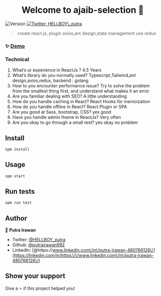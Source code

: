<h1 align="center">Welcome to ajaib-selection 👋</h1>
<p>
  <img alt="Version" src="https://img.shields.io/badge/version-0.1.0-blue.svg?cacheSeconds=2592000" />
  <a href="https://twitter.com/HELLBOY\_putra" target="_blank">
    <img alt="Twitter: HELLBOY\_putra" src="https://img.shields.io/twitter/follow/HELLBOY\_putra.svg?style=social" />
  </a>
</p>

> create react.js, plugin axios,ant design,state management use redux

### ✨ [Demo](https://main--putra-ajaib-test.netlify.app/)

### Technical
1. What’s ur experience in ReactJs ? 4.5 Years
2. What’s library do you normally used?  Typescript,Tailwind,ant design,axios,redux, backend : golang
3. How to you encounter performance issue? Try to solve the problem from the smallest thing first, and understand what makes it an error
4. Are you familiar dealing with SEO? A little understanding
5. How do you handle caching in React? React Hooks for memoization
6. How do you handle offline in React? React Plugin or SPA 
7. Are you good at Sass, bootstrap, CSS? yes good
8. Have you handle admin theme in ReactJs? Very often
9. Are you okay to go through a small test? yes okay no problem


## Install

```sh
npm install
```

## Usage

```sh
npm start
```

## Run tests

```sh
npm run test
```

## Author

👤 **Putra Irawan**

* Twitter: [@HELLBOY\_putra](https://twitter.com/HELLBOY\_putra)
* Github: [@putrairawan992](https://github.com/putrairawan992)
* LinkedIn: [@https:\/\/www.linkedin.com\/in\/putra-irawan-480766126\/](https://linkedin.com/in/https:\/\/www.linkedin.com\/in\/putra-irawan-480766126\/)

## Show your support

Give a ⭐️ if this project helped you!
